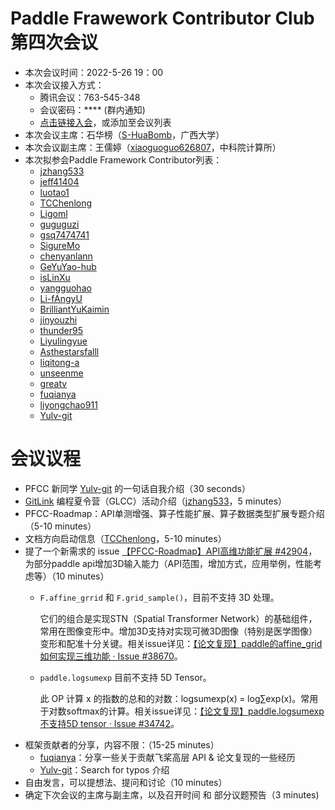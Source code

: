 # Paddle Frawework Contributor Club 第四次会议

- 本次会议时间：2022-5-26 19：00
- 本次会议接入方式： 
  - 腾讯会议：763-545-348
  - 会议密码：**** (群内通知)
  - [点击链接入会](https://meeting.tencent.com/dm/HO3hhiOEHOba)，或添加至会议列表
- 本次会议主席：石华榜（[S-HuaBomb](https://github.com/S-HuaBomb)，广西大学）
- 本次会议副主席：王儒婷（[xiaoguoguo626807](https://github.com/xiaoguoguo626807)，中科院计算所）
- 本次拟参会Paddle Framework Contributor列表：
    - [jzhang533](https://github.com/jzhang533)
    - [jeff41404](https://github.com/jeff41404)
    - [luotao1](https://github.com/luotao1)
    - [TCChenlong](https://github.com/TCChenlong)
    - [Ligoml](https://github.com/Ligoml)
    - [guguguzi](https://github.com/guguguzi)
    - [gsq7474741](https://github.com/gsq7474741)
    - [SigureMo](https://github.com/SigureMo)
    - [chenyanlann](https://github.com/chenyanlann)
    - [GeYuYao-hub](https://github.com/GeYuYao-hub)
    - [isLinXu](https://github.com/isLinXu)
    - [yangguohao](https://github.com/yangguohao)
    - [Li-fAngyU](https://github.com/Li-fAngyU)
    - [BrilliantYuKaimin](https://github.com/BrilliantYuKaimin)
    - [jinyouzhi](https://github.com/jinyouzhi)
    - [thunder95](https://github.com/thunder95)
    - [Liyulingyue](https://github.com/Liyulingyue)
    - [Asthestarsfalll](https://github.com/Asthestarsfalll)
    - [liqitong-a](https://github.com/liqitong-a)
    - [unseenme](https://github.com/unseenme)
    - [greatv](https://github.com/greatv)
    - [fuqianya](https://github.com/fuqianya)
    - [liyongchao911](https://github.com/liyongchao911)
    - [Yulv-git](https://github.com/Yulv-git)

# 会议议程


- PFCC 新同学 [Yulv-git](https://github.com/Yulv-git) 的一句话自我介绍（30 seconds）
- [GitLink](https://github.com/PaddlePaddle/Paddle/issues/42843) 编程夏令营（GLCC）活动介绍（[jzhang533](https://github.com/jzhang533)，5 minutes）
- PFCC-Roadmap：API单测增强、算子性能扩展、算子数据类型扩展专题介绍 （5-10 minutes）
- 文档方向启动信息（[TCChenlong](https://github.com/TCChenlong)，5-10 minutes）
- 提了一个新需求的 issue [【PFCC-Roadmap】API高维功能扩展 #42904](https://github.com/PaddlePaddle/Paddle/issues/42904)，为部分paddle api增加3D输入能力（API范围，增加方式，应用举例，性能考虑等）（10 minutes）
  - `F.affine_grrid` 和 `F.grid_sample()`，目前不支持 3D 处理。
    
    它们的组合是实现STN（Spatial Transformer Network）的基础组件，常用在图像变形中。增加3D支持对实现可微3D图像（特别是医学图像）变形和配准十分关键。相关issue详见：[【论文复现】paddle的affine_grid如何实现三维功能 · Issue #38670](https://github.com/PaddlePaddle/Paddle/issues/38670)。

  - `paddle.logsumexp` 目前不支持 5D Tensor。
    
    此 OP 计算 x 的指数的总和的对数：logsumexp(x) = log∑exp(x)。常用于对数softmax的计算。相关issue详见：[【论文复现】paddle.logsumexp不支持5D tensor · Issue #34742](https://github.com/PaddlePaddle/Paddle/issues/34742)。
- 框架贡献者的分享，内容不限：（15-25 minutes）
  - [fuqianya](https://github.com/fuqianya)：分享一些关于贡献飞桨高层 API & 论文复现的一些经历
  - [Yulv-git](https://github.com/Yulv-git)：Search for typos 介绍
- 自由发言，可以提想法、提问和讨论（10 minutes）
- 确定下次会议的主席与副主席，以及召开时间 和 部分议题预告（3 minutes)
